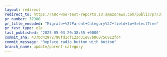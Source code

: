 ```yaml
---
layout: redirect
redirect_to: https://a8c-woo-test-reports.s3.amazonaws.com/public/pr/37980/e2e/index.html
pr_number: 37980
pr_title_encoded: "Migrate+%27Parent+Category%27+field+to+SelectTree"
pr_test_type: e2e
last_published: "2023-05-03 20:38:55 +0000"
commit_sha: 437bd42972790fd1cf123d31e87b060756912fd4
commit_message: "Replace radio button with button"
branch_name: update/parent-category
---
```

